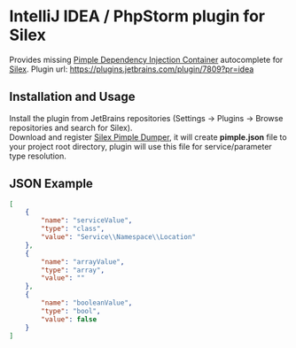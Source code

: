 IntelliJ IDEA / PhpStorm plugin for Silex
===================

Provides missing [Pimple Dependency Injection Container](http://pimple.sensiolabs.org/) autocomplete for [Silex](http://silex.sensiolabs.org/).
Plugin url: https://plugins.jetbrains.com/plugin/7809?pr=idea

Installation and Usage
------------
Install the plugin from JetBrains repositories (Settings → Plugins → Browse repositories and search for Silex).  
Download and register [Silex Pimple Dumper](https://github.com/Sorien/silex-pimple-dumper), it will create **pimple.json** file to your project root directory, plugin will use this file for service/parameter type resolution.

JSON Example
-------

```json
[
    {
        "name": "serviceValue",
        "type": "class",
        "value": "Service\\Namespace\\Location"
    },
    {
        "name": "arrayValue",
        "type": "array",
        "value": ""
    },
    {
        "name": "booleanValue",
        "type": "bool",
        "value": false
    }
]
```